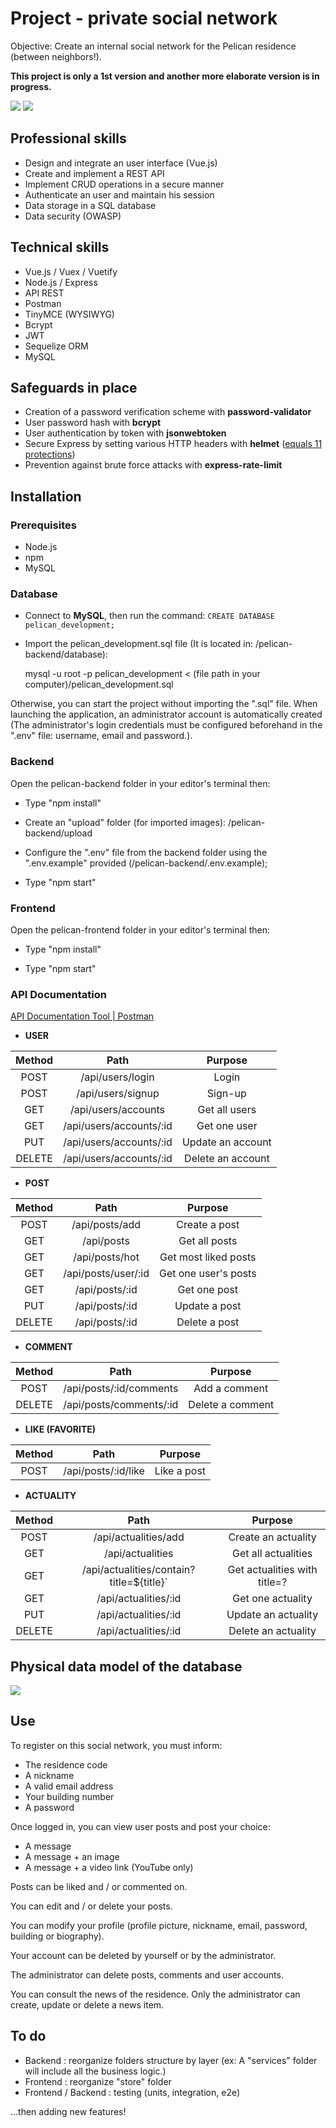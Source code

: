 # Project - private social network

Objective: Create an internal social network for the Pelican residence (between neighbors!).

**This project is only a 1st version and another more elaborate version is in progress.**

<img src="https://imgur.com/MxbWKAk.png"/>

<img src="https://imgur.com/ll5b58H.png"/>

## Professional skills

- Design and integrate an user interface (Vue.js)
- Create and implement a REST API
- Implement CRUD operations in a secure manner
- Authenticate an user and maintain his session
- Data storage in a SQL database
- Data security (OWASP)

## Technical skills

- Vue.js / Vuex / Vuetify
- Node.js / Express
- API REST
- Postman
- TinyMCE (WYSIWYG)
- Bcrypt
- JWT
- Sequelize ORM
- MySQL

## Safeguards in place

- Creation of a password verification scheme with **password-validator**
- User password hash with **bcrypt**
- User authentication by token with **jsonwebtoken**
- Secure Express by setting various HTTP headers with **helmet** ([equals 11 protections](https://www.npmjs.com/package/helmet))
- Prevention against brute force attacks with **express-rate-limit**

## Installation

### Prerequisites

- Node.js
- npm
- MySQL

### Database

- Connect to **MySQL**, then run the command: `CREATE DATABASE pelican_development;`

- Import the pelican_development.sql file (It is located in: /pelican-backend/database):

  mysql -u root -p pelican_development < (file path in your computer)/pelican_development.sql

Otherwise, you can start the project without importing the ".sql" file. When launching the application, an administrator account is automatically created (The administrator's login credentials must be configured beforehand in the ".env" file: username, email and password.).

### Backend

Open the pelican-backend folder in your editor's terminal then:

- Type "npm install"

- Create an "upload" folder (for imported images): /pelican-backend/upload

- Configure the ".env" file from the backend folder using the ".env.example" provided (/pelican-backend/.env.example);

- Type "npm start"

### Frontend

Open the pelican-frontend folder in your editor's terminal then:

- Type "npm install"

- Type "npm start"

### API Documentation

[API Documentation Tool | Postman](https://documenter.getpostman.com/view/13772904/TzJvdGQP)

- **USER**

| Method |          Path           |      Purpose      |
| :----: | :---------------------: | :---------------: |
|  POST  |    /api/users/login     |       Login       |
|  POST  |    /api/users/signup    |      Sign-up      |
|  GET   |   /api/users/accounts   |   Get all users   |
|  GET   | /api/users/accounts/:id |   Get one user    |
|  PUT   | /api/users/accounts/:id | Update an account |
| DELETE | /api/users/accounts/:id | Delete an account |

- **POST**

| Method |        Path         |       Purpose        |
| :----: | :-----------------: | :------------------: |
|  POST  |   /api/posts/add    |    Create a post     |
|  GET   |     /api/posts      |    Get all posts     |
|  GET   |   /api/posts/hot    | Get most liked posts |
|  GET   | /api/posts/user/:id | Get one user's posts |
|  GET   |   /api/posts/:id    |     Get one post     |
|  PUT   |   /api/posts/:id    |    Update a post     |
| DELETE |   /api/posts/:id    |    Delete a post     |

- **COMMENT**

| Method |          Path           |     Purpose      |
| :----: | :---------------------: | :--------------: |
|  POST  | /api/posts/:id/comments |  Add a comment   |
| DELETE | /api/posts/comments/:id | Delete a comment |

- **LIKE (FAVORITE)**

| Method |        Path         | Purpose |
| :----: | :-----------------: | :-----: |
|  POST  | /api/posts/:id/like |  Like a post  |

- **ACTUALITY**

| Method |         Path         |       Purpose       |
| :----: | :------------------: | :-----------------: |
|  POST  | /api/actualities/add | Create an actuality |
|  GET   |   /api/actualities   | Get all actualities |
|  GET   | /api/actualities/contain?title=${title}` | Get actualities with title=? |
|  GET   | /api/actualities/:id |  Get one actuality  |
|  PUT   | /api/actualities/:id | Update an actuality |
| DELETE | /api/actualities/:id | Delete an actuality |

## Physical data model of the database

<img src="https://imgur.com/nGvVW25.png"/>

## Use

To register on this social network, you must inform:

- The residence code
- A nickname
- A valid email address
- Your building number
- A password

Once logged in, you can view user posts and post your choice:

- A message
- A message + an image
- A message + a video link (YouTube only)

Posts can be liked and / or commented on.

You can edit and / or delete your posts.

You can modify your profile (profile picture, nickname, email, password, building or biography).

Your account can be deleted by yourself or by the administrator.

The administrator can delete posts, comments and user accounts.

You can consult the news of the residence. Only the administrator can create, update or delete a news item.

## To do

- Backend : reorganize folders structure by layer (ex: A "services" folder will include all the business logic.)
- Frontend : reorganize "store" folder
- Frontend / Backend : testing (units, integration, e2e)

...then adding new features!
